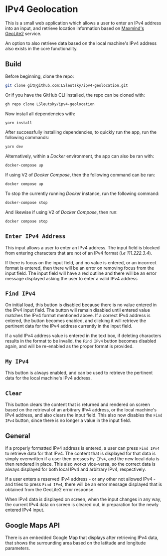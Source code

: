 # IPv4 Geolocation

This is a small web application which allows a user to enter an IPv4 address into an input, and retrieve location information based on [Maxmind's GeoLite2](https://dev.maxmind.com/geoip/geolite2-free-geolocation-data) service.

An option to also retrieve data based on the local machine's IPv4 address also exists in the core functionality.

## Build

Before beginning, clone the repo:

```bash
git clone git@github.com:LSleutsky/ipv4-geolocation.git
```

Or if you have the GitHub CLI installed, the repo can be cloned with:

```bash
gh repo clone LSleutsky/ipv4-geolocation
```

Now install all dependencies with:

```bash
yarn install
```

After successfully installing dependencies, to quickly run the app, run the following commands:

```bash
yarn dev
```

Alternatively, within a _Docker_ environment, the app can also be ran with:

```bash
docker-compose up
```

If using V2 of _Docker Compose_, then the following command can be ran:

```bash
docker compose up
```

To stop the currently running _Docker_ instance, run the following command:

```bash
docker-compose stop
```

And likewise if using V2 of _Docker Compose_, then run:

```bash
docker compose stop
```

## `Enter IPv4 Address`

This input allows a user to enter an IPv4 address. The input field is blocked from entering characters that are not of an IPv4 format (_i.e 111.222.3.4_).

If there is focus on the input field, and no value is entered, or an incorrect format is entered, then there will be an error on removing focus from the input field. The input field will have a red outline and there will be an error message displayed asking the user to enter a valid IPv4 address

## `Find IPv4`

On initial load, this button is disabled because there is no value entered in the IPv4 input field. The button will remain disabled until entered value matches the IPv4 format mentioned above. If a correct IPv4 address is entered, the button becomes enabled, and clicking it will retrieve the pertinent data for the IPv4 address currently in the input field.

If a valid IPv4 address value is entered in the text box, if deleting characters results in the format to be invalid, the `Find IPv4` button becomes disabled again, and will be re-enabled as the proper format is provided.

## `My IPv4`

This button is always enabled, and can be used to retrieve the pertinent data for the local machine's IPv4 address.

## `Clear`

This button clears the content that is returned and rendered on screen based on the retrieval of an arbitrary IPv4 address, or the local machine's IPv4 address, and also clears the input field. This also now disables the `Find IPv4` button, since there is no longer a value in the input field.

## General

If a properly formatted IPv4 address is entered, a user can press `Find IPv4` to retrieve data for that IPv4. The content that is displayed for that data is simply overwritten if a user then presses `My IPv4`, and the new local data is then rendered in place. This also works vice-versa, so the correct data is always displayed for both local IPv4 and arbitrary IPv4, respectively.

If a user enters a reserved IPv4 address - or any other not allowed IPv4 - and tries to press `Find IPv4`, there will be an error message displayed that is obtained from the GeoLite2 error response.

When IPv4 data is displayed on screen, when the input changes in any way, the current IPv4 data on screen is cleared out, in preparation for the newly entered IPv4 input.

## Google Maps API

There is an embedded Google Map that displays after retrieving IPv4 data, that shows the surrounding area based on the latitude and longitude parameters.
